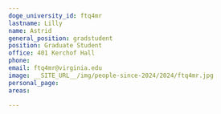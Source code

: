 ```yaml
---
doge_university_id: ftq4mr
lastname: Lilly
name: Astrid
general_position: gradstudent
position: Graduate Student
office: 401 Kerchof Hall
phone: 
email: ftq4mr@virginia.edu
image: __SITE_URL__/img/people-since-2024/2024/ftq4mr.jpg
personal_page:
areas:
  
---
```

